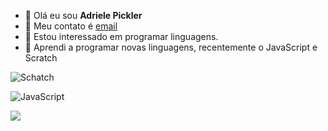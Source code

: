 - 👋 Olá eu sou **Adriele Pickler**
- 👀  Meu contato é [email](adriele.pickler.lima@escola.pr.gov.br)
- 🌱  Estou interessado em programar linguagens.
- 💞️ Aprendi a programar novas linguagens, recentemente o JavaScript e Scratch


![Schatch]({https://img.shields.io/badge/Scratch-4D97FF?style=for-the-badge&logo=Scratch&logoColor=white})

![JavaScript]({https://img.shields.io/badge/JavaScript-323330?style=for-the-badge&logo=javascript&logoColor=F7DF1E})

<img src="{https://img.shields.io/badge/Scratch-4D97FF?style=for-the-badge&logo=Scratch&logoColor=white}" />
